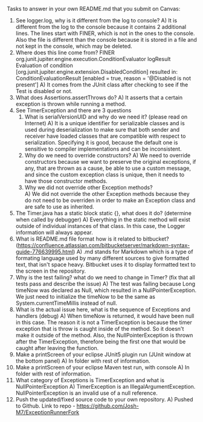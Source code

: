 Tasks to answer in your own README.md that you submit on Canvas:

1.  See logger.log, why is it different from the log to console?
	A) It is different from the log to the console because it contains 2 additional lines. The lines start with FINER, which is not in the ones to the console. Also the file is different than the console because it is stored in a file and not kept in the console, which may be deleted.
1.  Where does this line come from? FINER org.junit.jupiter.engine.execution.ConditionEvaluator logResult Evaluation of condition [org.junit.jupiter.engine.extension.DisabledCondition] resulted in: ConditionEvaluationResult [enabled = true, reason = '@Disabled is not present']
	A) It comes from the JUnit class after checking to see if the Test is disabled or not.
1.  What does Assertions.assertThrows do?
	A) It asserts that a certain exception is thrown while running a method.
1.  See TimerException and there are 3 questions
    1.  What is serialVersionUID and why do we need it? (please read on Internet)
		A) It is a unique identifier for serializable classes and is used during deserialization to make sure that both sender and receiver have loaded classes that are compatible with respect to serialization. Specifying it is good, because the default one is sensitive to compiler implementations and can be inconsistent.
    2.  Why do we need to override constructors?
		A) We need to override constructors because we want to preserve the original exceptions, if any, that are thrown as a cause, be able to use a custom message, and since the custom exception class is unique, then it needs to have those constructor methods. 
    3.  Why we did not override other Exception methods?	
		A) We did not override the other Exception methods because they do not need to be overriden in order to make an Exception class and are safe to use as inherited.
1.  The Timer.java has a static block static {}, what does it do? (determine when called by debugger)
	A) Everything in the static method will exist outside of individual instances of that class. In this case, the Logger information will always appear.
1.  What is README.md file format how is it related to bitbucket? (https://confluence.atlassian.com/bitbucketserver/markdown-syntax-guide-776639995.html)
	A) .md stands for Markdown which is a type of formating language used by many different sources to give formatted text, that isn't space heavy. Bitbucket uses it to display formatted text to the screen in the repository.
1.  Why is the test failing? what do we need to change in Timer? (fix that all tests pass and describe the issue)
	A) The test was failing because Long timeNow was declared as Null, which resulted in a NullPointerException. We just need to initialize the timeNow to be the same as System.currentTimeMillis instead of null.
1.  What is the actual issue here, what is the sequence of Exceptions and handlers (debug)
	A) When timeNow is returned, it would have been null in this case. The reason it is not a TimerException is because the timer exception that is throw is caught inside of the method. So it doesn't make it outside of the method. Also, the NullPointerException is thrown after the TimerException, therefore being the first one that would be caught after leaving the function.
1.  Make a printScreen of your eclipse JUnit5 plugin run (JUnit window at the bottom panel)
	A) In folder with rest of information.
1.  Make a printScreen of your eclipse Maven test run, with console
	A) In folder with rest of information.
1.  What category of Exceptions is TimerException and what is NullPointerException
	A) TimerException is an IllegalArgumentException. NullPointerException is an invalid use of a null reference.
1.  Push the updated/fixed source code to your own repository.
	A) Pushed to Github. Link to repo - https://github.com/Josh-M7/ExceptionRunnerFork
